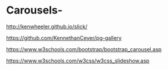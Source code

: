 # Carousels-


http://kenwheeler.github.io/slick/



https://github.com/KennethanCeyer/pg-gallery 



https://www.w3schools.com/bootstrap/bootstrap_carousel.asp



https://www.w3schools.com/w3css/w3css_slideshow.asp



